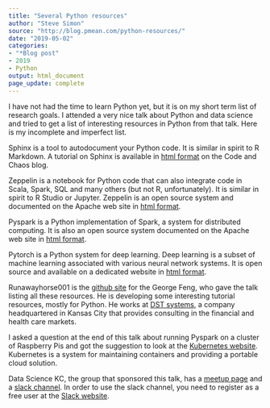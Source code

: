 ```yaml
---
title: "Several Python resources"
author: "Steve Simon"
source: "http://blog.pmean.com/python-resources/"
date: "2019-05-02"
categories:
- "*Blog post"
- 2019
- Python
output: html_document
page_update: complete
---
```


I have not had the time to learn Python yet, but it is on my short term list of research goals. I attended a very nice talk about Python and data science and tried to get a list of interesting resources in Python from that talk. Here is my incomplete and imperfect list.

<!---More--->

Sphinx is a tool to autodocument your Python code. It is similar in spirit to R Markdown. A tutorial on Sphinx is available in [html format][sph1] on the Code and Chaos blog.

Zeppelin is a notebook for Python code that can also integrate code in Scala, Spark, SQL and many others (but not R, unfortunately). It is similar in spirit to R Studio or Jupyter. Zeppelin is an open source system and documented on the Apache web site in [html format][zep1].

Pyspark is a Python implementation of Spark, a system for distributed computing. It is also an open source system documented on the Apache web site in [html format][pys1].

Pytorch is a Python system for deep learning. Deep learning is a subset of machine learning associated with various neural network systems. It is open source and available on a dedicated website in [html format][pyt1].

Runawayhorse001 is the [github site][run1] for the George Feng, who gave the talk listing all these resources. He is developing some interesting tutorial resources, mostly for Python. He works at [DST systems][dst1], a company headquartered in Kansas City that provides consulting in the financial and health care markets.

I asked a question at the end of this talk about running Pyspark on a cluster of Raspberry Pis and got the suggestion to look at the [Kubernetes website][kub1]. Kubernetes is a system for maintaining containers and providing a portable cloud solution.

Data Science KC, the group that sponsored this talk, has a [meetup page][dat1] and a [slack channel][dat2]. In order to use the slack channel, you need to register as a free user at the [Slack website][sla1].

[dat1]: https://www.meetup.com/Data-Science-KC/
[dat2]: https://datasciencekc.slack.com/
[dst1]: http://www.dstsystems.com/
[kub1]: https://kubernetes.io/docs/home/
[pys1]: https://spark.apache.org/docs/2.1.3/api/python/pyspark.html
[pyt1]: https://pytorch.org/
[run1]: https://github.com/runawayhorse001
[sla1]: https://slack.com/
[sph1]: https://codeandchaos.wordpress.com/2012/07/30/sphinx-autodoc-tutorial-for-dummies/
[zep1]: https://zeppelin.apache.org/
